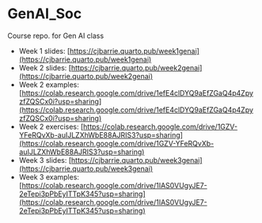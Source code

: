 # GenAI_Soc
Course repo. for Gen AI class

- Week 1 slides: [https://cjbarrie.quarto.pub/week1genai](https://cjbarrie.quarto.pub/week1genai)
- Week 2 slides: [https://cjbarrie.quarto.pub/week2genai](https://cjbarrie.quarto.pub/week2genai)
- Week 2 examples: [https://colab.research.google.com/drive/1efE4clDYQ9aEfZGaQ4p4ZpyzfZQSCx0i?usp=sharing](https://colab.research.google.com/drive/1efE4clDYQ9aEfZGaQ4p4ZpyzfZQSCx0i?usp=sharing)
- Week 2 exercises: [https://colab.research.google.com/drive/1GZV-YFeRQvXb-auIJLZXhWbE88AJRIS3?usp=sharing](https://colab.research.google.com/drive/1GZV-YFeRQvXb-auIJLZXhWbE88AJRIS3?usp=sharing)
- Week 3 slides: [https://cjbarrie.quarto.pub/week3genai](https://cjbarrie.quarto.pub/week3genai)
- Week 3 examples: [https://colab.research.google.com/drive/1IAS0VUgyJE7-2eTepi3pPbEyITTpK345?usp=sharing](https://colab.research.google.com/drive/1IAS0VUgyJE7-2eTepi3pPbEyITTpK345?usp=sharing)